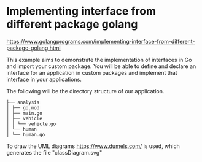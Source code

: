# Implementing interface from different package golang

  

https://www.golangprograms.com/implementing-interface-from-different-package-golang.html


  

This example aims to demonstrate the implementation of interfaces in Go and import your custom package. You will be able to define and declare an interface for an application in custom packages and implement that interface in your applications.

The following will be the directory structure of our application.



    ├── analysis
    │ ├── go.mod
    │ ├── main.go
    │ ├── vehicle
    │ │ └── vehicle.go
    │ └── human
    │ └── human.go

To draw the UML diagrams https://www.dumels.com/ is used, which generates the file "classDiagram.svg"